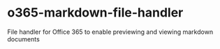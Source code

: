 # o365-markdown-file-handler
File handler for Office 365 to enable previewing and viewing markdown documents
